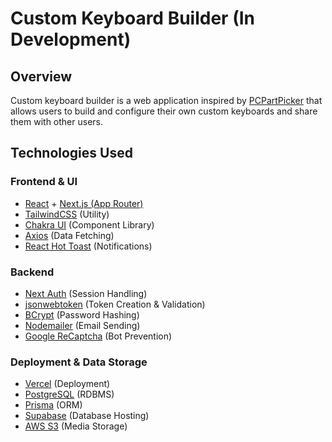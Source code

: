 # Custom Keyboard Builder (In Development)

## Overview
Custom keyboard builder is a web application inspired by [PCPartPicker](https://pcpartpicker.com/) that allows users to 
build and configure their own custom keyboards and share them with other users.

## Technologies Used

### Frontend & UI
- [React](https://react.dev/) + [Next.js (App Router)](https://nextjs.org/)
- [TailwindCSS](https://tailwindcss.com/) (Utility)
- [Chakra UI](https://v2.chakra-ui.com/) (Component Library)
- [Axios](https://axios-http.com/) (Data Fetching)
- [React Hot Toast](https://react-hot-toast.com/) (Notifications)

### Backend
- [Next Auth](https://next-auth.js.org/) (Session Handling)
- [jsonwebtoken](https://jwt.io/) (Token Creation & Validation)
- [BCrypt](https://github.com/kelektiv/node.bcrypt.js#readme) (Password Hashing)
- [Nodemailer](https://www.nodemailer.com/) (Email Sending)
- [Google ReCaptcha](https://www.google.com/recaptcha/about/) (Bot Prevention)

### Deployment & Data Storage
- [Vercel](https://vercel.com) (Deployment)
- [PostgreSQL](https://www.postgresql.org/) (RDBMS)
- [Prisma](https://www.prisma.io/) (ORM)
- [Supabase](https://supabase.com/) (Database Hosting)
- [AWS S3](https://aws.amazon.com/s3/) (Media Storage)
